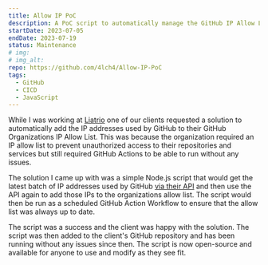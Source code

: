```yaml
---
title: Allow IP PoC
description: A PoC script to automatically manage the GitHub IP Allow List.
startDate: 2023-07-05
endDate: 2023-07-19
status: Maintenance
# img: 
# img_alt: 
repo: https://github.com/4lch4/Allow-IP-PoC
tags:
  - GitHub
  - CICD
  - JavaScript
---
```


While I was working at [Liatrio][0] one of our clients requested a solution to automatically add the IP addresses used by GitHub to their GitHub Organizations IP Allow List. This was because the organization required an IP allow list to prevent unauthorized access to their repositories and services but still required GitHub Actions to be able to run without any issues.

The solution I came up with was a simple Node.js script that would get the latest batch of IP addresses used by GitHub [via their API][1] and then use the API again to add those IPs to the organizations allow list. The script would then be run as a scheduled GitHub Action Workflow to ensure that the allow list was always up to date.

The script was a success and the client was happy with the solution. The script was then added to the client's GitHub repository and has been running without any issues since then. The script is now open-source and available for anyone to use and modify as they see fit.

[0]: https://liatrio.com
[1]: https://docs.github.com/en/rest/meta/meta?apiVersion=2022-11-28#get-github-meta-information

